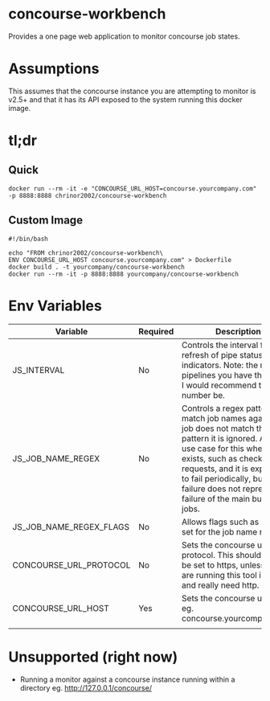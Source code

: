 # concourse-workbench
Provides a one page web application to monitor concourse job states.

# Assumptions
This assumes that the concourse instance you are attempting to monitor is v2.5+ and that it has its API exposed to the system running this docker image.

# tl;dr

## Quick
```
docker run --rm -it -e "CONCOURSE_URL_HOST=concourse.yourcompany.com" -p 8888:8888 chrinor2002/concourse-workbench
```

## Custom Image
```
#!/bin/bash

echo "FROM chrinor2002/concourse-workbench\
ENV CONCOURSE_URL_HOST concourse.yourcompany.com" > Dockerfile
docker build . -t yourcompany/concourse-workbench
docker run --rm -it -p 8888:8888 yourcompany/concourse-workbench
```

# Env Variables

| Variable                | Required | Description                                                                                                                                                                                                                                                                                               |
|-------------------------|----------|-----------------------------------------------------------------------------------------------------------------------------------------------------------------------------------------------------------------------------------------------------------------------------------------------------------|
| JS_INTERVAL             | No       | Controls the interval for a refresh of pipe status indicators. Note: the more pipelines you have the higher I would recommend this number be.                                                                                                                                                             |
| JS_JOB_NAME_REGEX       | No       | Controls a regex pattern to match job names against. If a job does not match this pattern it is ignored. A good use case for this when a job exists, such as checking pull requests, and it is expected to fail periodically, but its failure does not represent a failure of the main build job or jobs. |
| JS_JOB_NAME_REGEX_FLAGS | No       | Allows flags such as "i" to be set for the job name reject                                                                                                                                                                                                                                                |
| CONCOURSE_URL_PROTOCOL  | No       | Sets the concourse url protocol. This should always be set to https, unless you are running this tool internally and really need http.                                                                                                                                                                    |
| CONCOURSE_URL_HOST      | Yes      | Sets the concourse url host. eg. concourse.yourcompany.com                                                                                                                                                                                                                                                |
|                         |          |                                                                                                                                                                                                                                                                                                           |

# Unsupported (right now)
- Running a monitor against a concourse instance running within a directory eg. http://127.0.0.1/concourse/
